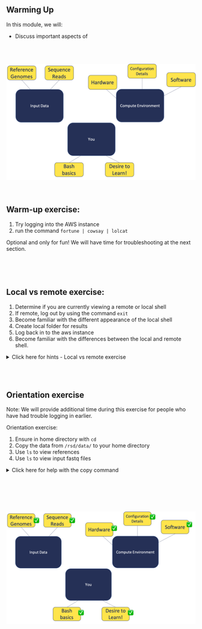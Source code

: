 ## Warming Up

In this module, we will:
* Discuss important aspects of

<br>
<br>
<br>
<img src="images/building-blocks.png" width="800" />
<br>
<br>
<br>

## Warm-up exercise:

1. Try logging into the AWS instance
2. run the command `fortune | cowsay | lolcat`

Optional and only for fun!
We will have time for troubleshooting at the next section.

<br>
<br>
<br>

## Local vs remote exercise:

1. Determine if you are currently viewing a remote or local shell
2. If remote, log out by using the command `exit`
3. Become familiar with the different appearance of the local shell
4. Create local folder for results
5. Log back in to the aws instance
6. Become familiar with the differences between the local and remote shell.

<details>
<summary >Click here for hints - Local vs remote exercise</summary>

1. Determine if you are in remote or local shell
2. If remote, log out

        # If remote
        exit

3. Familiarize with local shell appearance
4. Create local folder for results

        mkdir ~/workshop_rsd


</details>

<br>
<br>
<br>

## Orientation exercise

Note: We will provide additional time during this exercise for people who have had trouble logging in earlier.

Orientation exercise:

1. Ensure in home directory with `cd`
2. Copy the data from `/rsd/data/` to your home directory
3. Use `ls` to view references
4. Use `ls` to view input fastq files

<details>
<summary>Click here for help with the copy command</summary>

1. Ensure we're logged in to remote

You can use this command to copy the data into your home directory.

2. Ensure we are in home directory

        cd

3. Copy data to our home directory

Upon success, `ls ~/data/` will show:

4. View our references

        ls ~/data/refs

5. View our input fastq files

        ls ~/data/reads

6. Create a folder for our analysis

        mkdir ~/analysis

</details>

<br>
<br>
<br>
<br>
<br>
<br>
<img src="images/building-blocks-checkmark.png" width="800" />
<br>
<br>
<br>
<br>
<br>
<br>
<br>
<br>
<br>
<br>
<br>
<br>
<br>
<br>
<br>
